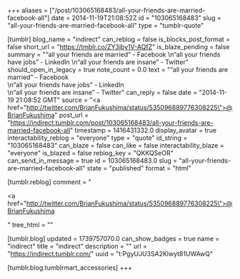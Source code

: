 +++
aliases = ["/post/103065168483/all-your-friends-are-married-facebook-all"]
date = 2014-11-19T21:08:52Z
id = "103065168483"
slug = "all-your-friends-are-married-facebook-all"
type = "tumblr-quote"

[tumblr]
blog_name = "indirect"
can_reblog = false
is_blocks_post_format = false
short_url = "https://tmblr.co/ZY3jby1V-AQfZ"
is_blaze_pending = false
summary = "“all your friends are married” - Facebook \n“all your friends have jobs” - LinkedIn \n“all your friends are insane” - Twitter"
should_open_in_legacy = true
note_count = 0.0
text = "“all your friends are married” - Facebook<br/>\n“all your friends have jobs” - LinkedIn <br/>\n“all your friends are insane” - Twitter"
can_reply = false
date = "2014-11-19 21:08:52 GMT"
source = "<a href=\"http://twitter.com/BrianFukushima/status/535096889776308225\">@BrianFukushima</a>"
post_url = "https://indirect.tumblr.com/post/103065168483/all-your-friends-are-married-facebook-all"
timestamp = 1416431332.0
display_avatar = true
interactability_reblog = "everyone"
type = "quote"
id_string = "103065168483"
can_blaze = false
can_like = false
interactability_blaze = "everyone"
is_blazed = false
reblog_key = "QKKQSeOR"
can_send_in_message = true
id = 103065168483.0
slug = "all-your-friends-are-married-facebook-all"
state = "published"
format = "html"

[tumblr.reblog]
comment = "<p><a href=\"http://twitter.com/BrianFukushima/status/535096889776308225\">@BrianFukushima</a></p>"
tree_html = ""

[tumblr.blog]
updated = 1739757070.0
can_show_badges = true
name = "indirect"
title = "indirect"
description = ""
url = "https://indirect.tumblr.com/"
uuid = "t:PgyUJU3SA2Klwyt81UWAwQ"

[tumblr.blog.tumblrmart_accessories]
+++
